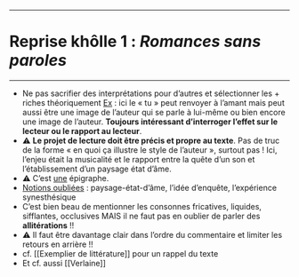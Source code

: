 ***
# Reprise khôlle 1 : *Romances sans paroles*
***
- Ne pas sacrifier des interprétations pour d’autres et sélectionner les + riches théoriquement <u>Ex</u> : ici le « tu » peut renvoyer à l’amant mais peut aussi être une image de l’auteur qui se parle à lui-même ou bien encore une image de l’auteur. **Toujours intéressant d’interroger l’effet sur le lecteur ou le rapport au lecteur**. 
- ⚠ **Le projet de lecture doit être précis et propre au texte**. Pas de truc de la forme « en quoi ça illustre le style de l’auteur », surtout pas ! Ici, l’enjeu était la musicalité et le rapport entre la quête d’un son et l’établissement d’un paysage état d’âme. 
- ⚠ C’est <u>une</u> épigraphe. 
- <u>Notions oubliées</u> : paysage-état-d’âme, l’idée d’enquête, l’expérience synesthésique 
- C’est bien beau de mentionner les consonnes fricatives, liquides, sifflantes, occlusives MAIS il ne faut pas en oublier de parler des **allitérations** !! 
- ⚠ Il faut être davantage clair dans l’ordre du commentaire et limiter les retours en arrière !! 
- cf. [[Exemplier de littérature]] pour un rappel du texte 
- Et cf. aussi [[Verlaine]] 